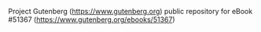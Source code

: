 Project Gutenberg (https://www.gutenberg.org) public repository for
eBook #51367 (https://www.gutenberg.org/ebooks/51367)
